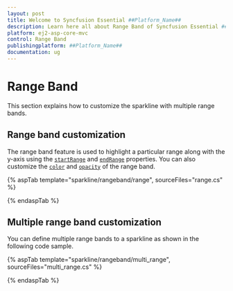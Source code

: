 ```yaml
---
layout: post
title: Welcome to Syncfusion Essential ##Platform_Name##
description: Learn here all about Range Band of Syncfusion Essential ##Platform_Name## widgets based on HTML5 and jQuery.
platform: ej2-asp-core-mvc
control: Range Band
publishingplatform: ##Platform_Name##
documentation: ug
---
```



# Range Band

This section explains how to customize the sparkline with multiple range bands.

## Range band customization

The range band feature is used to highlight a particular range along with the y-axis using the [`startRange`](https://help.syncfusion.com/cr/aspnetcore-js2/Syncfusion.EJ2~Syncfusion.EJ2.Charts.SparklineRangeBandSetting~StartRange.html) and [`endRange`](https://help.syncfusion.com/cr/aspnetcore-js2/Syncfusion.EJ2~Syncfusion.EJ2.Charts.SparklineRangeBandSetting~EndRange.html) properties. You can also customize the [`color`](https://help.syncfusion.com/cr/aspnetcore-js2/Syncfusion.EJ2~Syncfusion.EJ2.Charts.SparklineRangeBandSetting~Color.html) and [`opacity`](https://help.syncfusion.com/cr/aspnetcore-js2/Syncfusion.EJ2~Syncfusion.EJ2.Charts.SparklineRangeBandSetting~Opacity.html) of the range band.

{% aspTab template="sparkline/rangeband/range", sourceFiles="range.cs" %}

{% endaspTab %}

## Multiple range band customization

You can define multiple range bands to a sparkline as shown in the following code sample.

{% aspTab template="sparkline/rangeband/multi_range", sourceFiles="multi_range.cs" %}

{% endaspTab %}